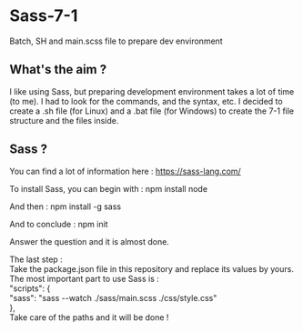 # Sass-7-1
Batch, SH and main.scss file to prepare dev environment

## What's the aim ?  
I like using Sass, but preparing development environment takes a lot of time (to me).
I had to look for the commands, and the syntax, etc.
I decided to create a .sh file (for Linux) and a .bat file (for Windows) to create the 7-1 file structure and the files inside.

## Sass ?
You can find a lot of information here : https://sass-lang.com/

To install Sass, you can begin with : 
npm install node

And then :
npm install -g sass

And to conclude :
npm init

Answer the question and it is almost done.

The last step :  
Take the package.json file in this repository and replace its values by yours.  
The most important part to use Sass is :  
  "scripts": {  
    "sass": "sass --watch ./sass/main.scss ./css/style.css"  
     },  
Take care of the paths and it will be done !
